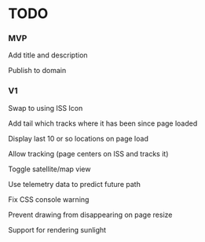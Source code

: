 # TODO

### MVP
Add title and description

Publish to domain

### V1
Swap to using ISS Icon

Add tail which tracks where it has been since page loaded

Display last 10 or so locations on page load

Allow tracking (page centers on ISS and tracks it)

Toggle satellite/map view

Use telemetry data to predict future path

Fix CSS console warning

Prevent drawing from disappearing on page resize

Support for rendering sunlight